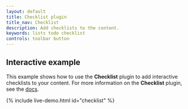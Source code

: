 ```yaml
---
layout: default
title: Checklist plugin
title_nav: Checklist
description: Add checklists to the content.
keywords: lists todo checklist
controls: toolbar button
---
```



## Interactive example

This example shows how to use the **Checklist** plugin to add interactive checklists to your content. For more information on the **Checklist** plugin, see the [docs]({{site.baseurl}}/plugins/checklist/).

{% include live-demo.html id="checklist" %}

